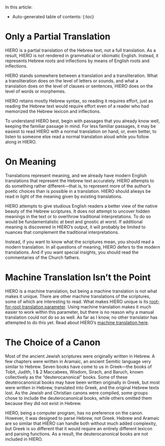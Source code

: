 In this article:
* Auto-generated table of contents:
{:toc}

# Only a Partial Translation
HIERO is a partial translation of the Hebrew text, not a full translation. As a result, HIERO is not rendered in grammatical or idiomatic English. Instead, it represents Hebrew roots and inflections by means of English roots and inflections.

HIERO stands somewhere between a translation and a transliteration. What a transliteration does on the level of letters or sounds, and what a translation does on the level of clauses or sentences, HIERO does on the level of words or morphemes.

HIERO retains mostly Hebrew syntax, so reading it requires effort, just as reading the Hebrew text would require effort even of a reader who had memorized the Hebrew lexicon and inflections.

To understand HIERO best, begin with passages that you already know well, keeping the familiar passage in mind. For less familiar passages, it may be easiest to read HIERO with a normal translation on hand, or, even better, to listen to someone else read a normal translation aloud while you follow along in HIERO.

# On Meaning
Translations represent meaning, and we already have modern English translations that represent the Hebrew text accurately. HIERO attempts to do something rather different—that is, to represent more of the author’s poetic choices than is possible in a translation. HIERO should always be read in light of the meaning given by existing translations.

HIERO attempts to give studious English readers a better view of the native beauty of the Hebrew scriptures. It does not attempt to uncover hidden meanings in the text or to overthrow traditional interpretations. To do so would be fundamentalistic at best and gnostic at worst. If additional meaning is discovered in HIERO’s output, it will probably be limited to nuances that complement the traditional interpretations.

Instead, if you want to know what the scriptures mean, you should read a modern translation. In all questions of meaning, HIERO defers to the modern translations. And if you want special insights, you should read the commentaries of the Church fathers.

# Machine Translation Isn’t the Point
HIERO is a machine translation, but being a machine translation is not what makes it unique. There are other machine translations of the scriptures, some of which are interesting to read. What makes HIERO unique is its [root-for-root translation parameter](lexicon.md). Using machine translation makes it much easier to work within this parameter, but there is no reason why a manual translation could not do so as well. As far as I know, no other translator has attempted to do this yet. Read about HIERO’s [machine translation here](technical.md).

# The Choice of a Canon
Most of the ancient Jewish scriptures were originally written in Hebrew. A few chapters were written in Aramaic, an ancient Semitic language very similar to Hebrew. Seven books have come to us in Greek—the books of Tobit, Judith, 1 & 2 Maccabees, Wisdom, Sirach, and Baruch, known collectively as the “deuterocanonical” books. Some of these deuterocanonical books may have been written originally in Greek, but most were written in Hebrew, translated into Greek, and the original Hebrew texts lost. As the Jewish and Christian canons were compiled, some groups chose to include the deuterocanonical books, while others omitted them because they did not exist in Hebrew.

HIERO, being a computer program, has no preference on the canon. However, it was designed to parse Hebrew, not Greek. Hebrew and Aramaic are so similar that HIERO can handle both without much added complexity, but Greek is so different that it would require an entirely different lexicon and parsing functions. As a result, the deuterocanonical books are not included in HIERO.
